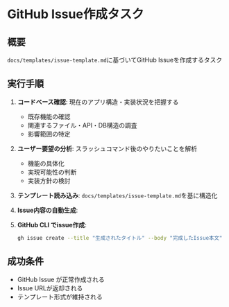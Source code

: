 # GitHub Issue作成タスク

## 概要
`docs/templates/issue-template.md`に基づいてGitHub Issueを作成するタスク

## 実行手順
1. **コードベース確認**: 現在のアプリ構造・実装状況を把握する
   - 既存機能の確認
   - 関連するファイル・API・DB構造の調査
   - 影響範囲の特定

2. **ユーザー要望の分析**: スラッシュコマンド後のやりたいことを解析
   - 機能の具体化
   - 実現可能性の判断
   - 実装方針の検討

3. **テンプレート読み込み**: `docs/templates/issue-template.md`を基に構造化

4. **Issue内容の自動生成**:

5. **GitHub CLI でissue作成**:
   ```bash
   gh issue create --title "生成されたタイトル" --body "完成したIssue本文"
   ```

## 成功条件
- GitHub Issue が正常作成される
- Issue URLが返却される
- テンプレート形式が維持される